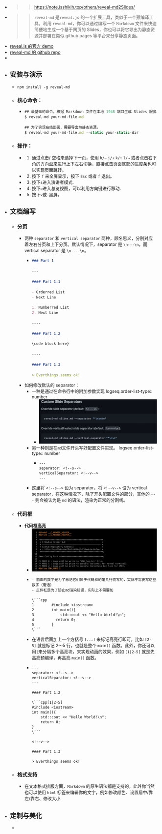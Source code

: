 - >> https://note.isshikih.top/others/reveal-md2Slides/
- >> `reveal-md` 是`reveal.js` 的一个扩展工具，类似于一个预编译工具。利用 `reveal-md`，你可以通过编写一个 `Markdown` 文件来快速简便地生成一个基于网页的 Slides，你也可以将它导出为静态资源并部署在类似 github pages 等平台来分享静态页面。
- [reveal.js 的官方 demo](https://revealjs.com/?demo)
- [reveal-md 的 github repo](https://github.com/webpro/reveal-md)
-
- ## 安装与演示
	- `npm install -g reveal-md`
	- ### 核心命令：
		- ```js
		  ## 最基础的命令，根据 Markdown 文件在本地 1948 端口生成 Slides 服务。
		  $ reveal-md your-md-file.md
		  
		  ## 为了实现在线部署，需要导出为静态资源。
		  $ reveal-md your-md-file.md --static your-static-dir
		  ```
	- ### 操作：
		- 1. 通过点击/ 空格来选择下一页，使用 `h/←` `j/↓` `k/↑` `l/→` 或者点击右下角的方向盘来进行上下左右切换，直接点击页面底部的进度条也可以实现页面跳转。
		- 2. 按下 `f` 来全屏显示，按下 `Esc` 或者 `f` 退出。
		- 3. 按下`s`进入演讲者模式.
		- 4. 按下`o`进入总览视图，可以利用方向键进行移动.
		- 5. 按下`v`或`.`黑屏。
- ## 文档编写
	- ### 分页
		- 两种 `separator` 和 `vertical separator` 两种，顾名思义，分别对应着左右分页和上下分页。默认情况下，separator 是 `\n---\n`，而 vertical separator 是 `\n----\n`。
			- ```markdown
			  ### Part 1
			  
			  ---
			  
			  #### Part 1.1
			  
			  - Orderred List
			  - Next Line
			  
			  1. Numberred List
			  2. Next Line
			  
			  ----
			  
			  #### Part 1.2
			  
			  {code block here}
			  
			  ----
			  
			  #### Part 1.3
			  
			  > Everthings seems ok!
			  
			  ```
		- 如何修改默认的 separator：
			- 一种是通过在命令行中的附加参数实现
			  logseq.order-list-type:: number
				- ![image.png](../assets/image_1710253139794_0.png)
			- 另一种则是在`md`文件开头写好配置文件实现。
			  logseq.order-list-type:: number
				- ```
				  ---
				  separator: <!--s-->
				  verticalSeparator: <!--v-->
				  ---
				  ```
			- 这里将 `<!--s-->` 设为 separator，将 `<!--v-->` 设为 vertical separator，在这种情况下，除了开头配置文件的部分，其他的 `---` 则会被认为是 `md` 的语法，渲染为正常的分割线。
	- ### 代码框
		- **代码框高亮**
			- ![image.png](../assets/image_1710253857734_0.png)
			- ```
			  - 前面的数字是为了标记它们属于代码框的第几行而写的，实际不需要写这些数字（废话）
			  - 反斜杠是为了防止md渲染错误，实际上不需要加
			  
			  \```cpp
			  1        #include <iostream>
			  2        int main(){
			  3            std::cout << "Hello World!\n";
			  4          return 0;
			  5        }
			  \```
			  ```
			- 在语言后面加上一个方括号 `[...]` 来标记高亮行即可，比如 `[2-5]` 就是标记 2～5 行，也就是整个 `main()` 函数。此外，你还可以用`|`来分隔多个高亮块，来实现动画的效果，例如 `[1|2-5]` 就是先高亮预编译，再高亮 `main()` 函数。
			- ```
			  ---
			  separator: <!--s-->
			  verticalSeparator: <!--v-->
			  ---
			  
			  #### Part 1.2
			  
			  \```cpp[1|2-5]
			  #include <iostream>
			  int main(){
			      std::cout << "Hello World!\n";
			      return 0;
			  }
			  \```
			  
			  <!--v-->
			  
			  #### Part 1.3
			  
			  > Everthings seems ok!
			  ```
	- ### 格式支持
		- 在文本格式排版方面，`Markdown` 的原生语法都是支持的，此外你当然也可以使用 `html` 标签来编辑你的文字，例如修改颜色、设置居中/靠左/靠右、修改大小
- ## 定制与美化
	-